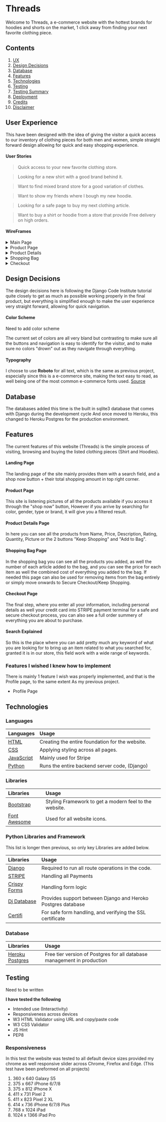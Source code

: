 # Threads

Welcome to Threads, a e-commerce website with the hottest brands for hoodies and shorts on the market, 1 click away from
finding your next favorite clothing piece.

## Contents
1. [UX](#UX)
2. [Design Decisions](#Design-Decisions)
3. [Database](#Database)
4. [Features](#Features)
5. [Technologies](#Technologies)
6. [Testing](#Testing)
7. [Testing Summary](#Testing-Summary)
8. [Deployment](#Deployment)
9. [Credits](#Credits)
10. [Disclaimer](#Disclaimer)


## User Experience
This have been designed with the idea of giving the visitor a quick access to our inventory of clothing pieces
for both men and women, simple straight forward design allowing for quick and easy shopping experience.

#### User Stories
> Quick access to your new favorite clothing store.

> Looking for a new shirt with a good brand behind it.

> Want to find mixed brand store for a good variation of clothes.

> Want to show my friends where I bough my new hoodie.

> Looking for a safe page to buy my next clothing article.

> Want to buy a shirt or hoodie from a store that provide Free delivery on high orders.

#### WireFrames
<details>
<summary>Main Page</summary>
<br>


![Main Page Desktop](https://github.com/Pyleks/milestone_project_4/blob/master/wireframes/Landing%20Page%20Desktop.png)
![Main Page Tablet](https://github.com/Pyleks/milestone_project_4/blob/master/wireframes/Landing%20Page%20Tablet.png)
![Main Page Phone](https://github.com/Pyleks/milestone_project_4/blob/master/wireframes/Landing%20Page%20Mobile.png)

</details>

<details>
<summary>Product Page</summary>
<br>

![Product Page Desktop](https://github.com/Pyleks/milestone_project_4/blob/master/wireframes/Product%20Page%20Desktop.png)
![Product Page Tablet](https://github.com/Pyleks/milestone_project_4/blob/master/wireframes/Product%20Page%20Tablet.png)
![Product Page Phone](https://github.com/Pyleks/milestone_project_4/blob/master/wireframes/Product%20Page%20Phone.png)

</details>

<details>
<summary>Product Details</summary>
<br>

![Product Details Desktop](https://github.com/Pyleks/milestone_project_4/blob/master/wireframes/Product%20Details%20Desktop.png)
![Product Details Tablet](https://github.com/Pyleks/milestone_project_4/blob/master/wireframes/Product%20Details%20Page%20Tablet.png)
![Product Details Phone]()

</details>

<details>
<summary>Shopping Bag</summary>
<br>

![Shopping Bag Desktop](https://github.com/Pyleks/milestone_project_4/blob/master/wireframes/Shopping%20Bag%20Desktop.png)
![Shopping Bag Tablet](https://github.com/Pyleks/milestone_project_4/blob/master/wireframes/Shopping%20Bag%20Tablet.png)
![Shopping Bag Phone](https://github.com/Pyleks/milestone_project_4/blob/master/wireframes/Shopping%20Bag%20Phone.png)

</details>

<details>
<summary>Checkout</summary>
<br>


![Create Recipe Desktop](https://github.com/Pyleks/Milestone-Project-3/blob/master/static/wireframes/Create%20Recipe%20Page%20Desktop.png)
![Create Recipe Tablet](https://github.com/Pyleks/Milestone-Project-3/blob/master/static/wireframes/Create%20Recipe%20Page%20Tablet.png)
![Create Recipe Phone](https://github.com/Pyleks/Milestone-Project-3/blob/master/static/wireframes/Create%20Recipe%20Page%20Mobile.png)

</details>

## Design Decisions
The design decisions here is following the Django Code Institute tutorial quite closely to get as much as possible
working properly in the final product, but everything is simplified enough to make the user experience very
straight forward, allowing for quick navigation.

#### Color Scheme

Need to add color scheme

The current set of colors are all very bland but contrasting to make sure all the buttons and navigation is easy to
identify for the visitor, and to make sure no colors "drown" out as they navigate through everything.

#### Typography
I choose to use __Roboto__ for all text, which is the same as previous project, especially since this is a
e-commerce site, making the text easy to read, as well being one of the most common e-commerce fonts used.
[Source](https://www.builderfly.com/7-perfect-font-pairing-for-your-ecommerce-website)

## Database
The databases added this time is the built in sqlite3 database that comes with Django during the development cycle
And once moved to Heroku, this changed to Heroku Postgres for the production environment. 

## Features
The current features of this website (Threads) is the simple process of visiting, browsing and buying the listed 
clothing pieces (Shirt and Hoodies).

#### Landing Page
The landing page of the site mainly provides them with a search field, and a shop now button + their total shopping
amount in top right corner.

#### Product Page
This site is listening pictures of all the products available if you access it through the "shop now" button,
However if you arrive by searching for color, gender, type or brand, it will give you a filtered result.

#### Product Details Page
In here you can see all the products from Name, Price, Description, Rating, Quantity, Picture or the 2 buttons
"Keep Shopping" and "Add to Bag".

#### Shopping Bag Page
In the shopping bag you can see all the products you added, as well the number of each article added to the bag,
and you can see the price for each item as well the combined cost of everything you added to the bag.
If needed this page can also be used for removing items from the bag entirely or simply move onwards to Secure Checkout/Keep Shopping.

#### Checkout Page
The final step, where you enter all your information, including personal details as well your credit card into 
STRIPE payment terminal for a safe and secure checkout process, you can also see a full order summery of everything
you are about to purchase.

#### Search Explained
So this is the place where you can add pretty much any keyword of what you are looking for to bring up an item
related to what you searched for, granted it is in our store, this field work with a wide range of keywords.


### Features I wished I knew how to implement
There is mainly 1 feature I wish was properly implemented, and that is the Profile page, to the same extent
As my previous project. 
- Profile Page

## Technologies

### Languages
| Languages  | Usage |
| :------------- | :------------- |
| [HTML](https://www.w3schools.com/html/)  | Creating the entire foundation for the website.  |
| [CSS](https://www.w3schools.com/css/)  | Applying styling across all pages.  |
| [JavaScript](https://www.w3schools.com/js/)  | Mainly used for Stripe  |
| [Python](https://www.python.org/)  | Runs the entire backend server code, (Django) |

### Libraries

|Libraries  |Usage  |
| :-------------| :-------------|
| [Bootstrap](https://getbootstrap.com/)  | Styling Framework to get a modern feel to the website.  |
| [Font Awesome](https://fontawesome.com/)  | Used for all website icons.  |


### Python Libraries and Framework
This list is longer then previous, so only key Libraries are added below.

|Libraries  |Usage  |
| :-------------| :-------------|
| [Django](https://www.djangoproject.com/)  | Required to run all route operations in the code.  |
| [STRIPE](https://stripe.com/en-ie)  | Handling all Payments  |
| [Crispy Forms](https://django-crispy-forms.readthedocs.io/en/latest/)  | Handling form logic  |
| [Dj Database](https://pypi.org/project/dj-database-url/0.2.2/)  | Provides support between Django and Heroko Postgres database |
| [Certifi](https://stripe.com/en-ie)  | For safe form handling, and verifying the SSL certificate  |


### Database

|Libraries  |Usage  |
| :-------------| :-------------|
| [Heroku Postgres](https://www.heroku.com/postgres)  | Free tier version of Postgres for all database management in production  |


## Testing
Need to be written

__I have tested the following__
- Intended use (Interactivity)  
- Responsiveness across devices
- W3 HTML Validator using URL and copy/paste code
- W3 CSS Validator
- JS Hint
- PEP8





### Responsiveness
In this test the website was tested to all default device sizes provided my chrome as well responsive
slider across Chrome, Firefox and Edge. (This test have been preformed on all projects)

  <ol>
  <li>360 x 640 Galaxy S5</li>
  <li>375 x 667 iPhone 6/7/8</li>
  <li>375 x 812 iPhone X</li>
  <li>411 x 731 Pixel 2</li>
  <li>411 x 823 Pixel 2 XL</li>
  <li>414 x 736 iPhone 6/7/8 Plus</li>
  <li>768 x 1024 iPad</li>
  <li>1024 x 1366 iPad Pro</li>
   </ol>

